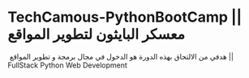 # TechCamous-PythonBootCamp || معسكر البايثون لتطوير المواقع
 هدفي من الالتحاق بهذه الدورة هو الدخول في مجال برمجة و تطوير المواقع || FullStack Python Web Development 
